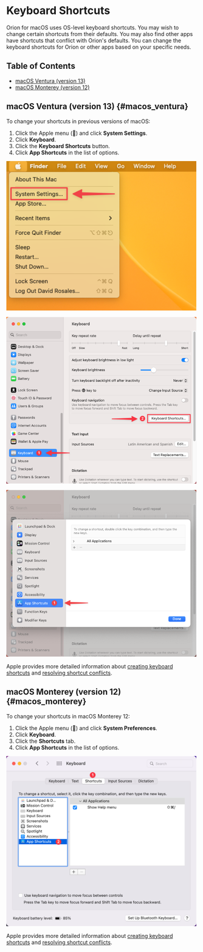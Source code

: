 # Keyboard Shortcuts

Orion for macOS uses OS-level keyboard shortcuts. You may wish to change certain shortcuts from their defaults. You may also find other apps have shortcuts that conflict with Orion's defaults. You can change the keyboard shortcuts for Orion or other apps based on your specific needs.

## Table of Contents

- [macOS Ventura (version 13)](#macos_ventura)
- [macOS Monterey (version 12)](#macos_monterey)

<a name="macos_ventura"></a>
## macOS Ventura (version 13) {#macos_ventura}

To change your shortcuts in previous versions of macOS:

1. Click the Apple menu () and click **System Settings**.
2. Click **Keyboard**.
3. Click the **Keyboard Shortcuts** button.
4. Click **App Shortcuts** in the list of options.

<img src="./media/macos_keyboard_shortcuts_1_system_settings_menu.png" width="500" alt="macOS Keyboard Shortcuts - System Settings Menu"><br />

<img src="./media/macos_keyboard_shortcuts_2_system_settings_window.png" width="500" alt="macOS Keyboard Shortcuts - System Settings Window"><br />

<img src="./media/macos_keyboard_shortcuts_3_app_shortcuts.png" width="500" alt="macOS Keyboard Shortcuts - App Shortcuts Tab"><br />

Apple provides more detailed information about [creating keyboard shortcuts](https://support.apple.com/en-mt/guide/mac-help/mchlp2271/13.0/mac/13.0) and [resolving shortcut conflicts](https://support.apple.com/en-mt/guide/mac-help/mchlp2864/13.0/mac/13.0).


<a name="macos_monterey"></a>
## macOS Monterey (version 12) {#macos_monterey}

To change your shortcuts in macOS Monterey 12:

1. Click the Apple menu () and click **System Preferences**.
2. Click **Keyboard**.
3. Click the **Shortcuts** tab.
4. Click **App Shortcuts** in the list of options.

<img src="./media/macos_keyboard_shortcuts.png" width="500" alt="macOS Keyboard Shortcuts"><br />

Apple provides more detailed information about [creating keyboard shortcuts](https://support.apple.com/guide/mac-help/create-keyboard-shortcuts-for-apps-mchlp2271/mac) and [resolving shortcut conflicts](https://support.apple.com/guide/mac-help/change-a-conflicting-keyboard-shortcut-on-mac-mchlp2864/12.0/mac/12.0).

